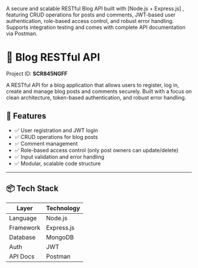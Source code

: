 A secure and scalable RESTful Blog API built with [Node.js + Express.js] , featuring CRUD operations for posts and comments, JWT-based user authentication, role-based access control, and robust error handling. Supports integration testing and comes with complete API documentation via Postman.

# 📝 Blog RESTful API

Project ID: **SCR845NGFF**

A RESTful API for a blog application that allows users to register, log in, create and manage blog posts and comments securely. Built with a focus on clean architecture, token-based authentication, and robust error handling.

## 🔧 Features

- ✅ User registration and JWT login
- ✅ CRUD operations for blog posts
- ✅ Comment management
- ✅ Role-based access control (only post owners can update/delete)
- ✅ Input validation and error handling
- ✅ Modular, scalable code structure

---

## 📦 Tech Stack

| Layer         | Technology               |
|---------------|--------------------------|
| Language      | Node.js                  |
| Framework     | Express.js               |
| Database      | MongoDB                  |
| Auth          | JWT                      |
| API Docs      | Postman                  |
